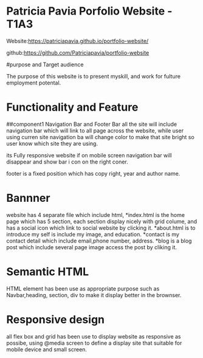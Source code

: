 
# Patricia Pavia Porfolio Website -T1A3

Website:https://patriciapavia.github.io/portfolio-website/

github:https://github.com/Patriciapavia/portfolio-website

#purpose and Target audience

The purpose of this website is to present myskill, and work for fulture employment potental.

# Functionality and Feature

##component1 Navigation Bar and Footer Bar
all the site will include navigation bar which will link to all page across the website, while user using curren site navigation ba will change color to make that site bright so user know which site they are using.

its Fully responsive website if on mobile screen navigation bar will disappear and show bar i con on the right coner.

footer is a fixed position which has copy right, year and author name.

# Bannner

website has 4 separate file which include html, *index.html is the home page which has 5 section, each section display nicely with grid colume, and has a social icon which link to social website by clicking it.
*about.html is to introduce my self is include my image, and education.
*contact is my contact detail which include email,phone number, address.
*blog is a blog post which include several page image access the post by cliking it.

# Semantic HTML
HTML element has been use as appropriate purpose such as Navbar,heading, section, div to make it display better in the brownser.

# Responsive design

all flex box and grid has been use to display website as responsive as possibe, using @media screen to define a display site that suitable for mobile device and small screen.
